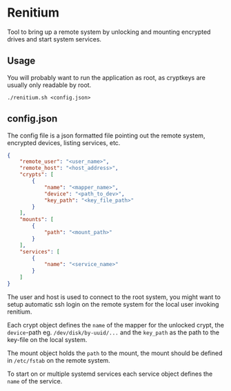 # Renitium

Tool to bring up a remote system by unlocking and mounting encrypted drives and start system services.

## Usage

You will probably want to run the application as root, as cryptkeys are usually only readable by root.

```
./renitium.sh <config.json>
```

## config.json

The config file is a json formatted file pointing out the remote system, encrypted devices, listing services, etc.

```json
{
    "remote_user": "<user_name>",
    "remote_host": "<host_address>",
    "crypts": [
        {
            "name": "<mapper_name>",
            "device": "<path_to_dev>",
            "key_path": "<key_file_path>"
        }
    ],
    "mounts": [
        {
            "path": "<mount_path>"
        }
    ],
    "services": [
        {
            "name": "<service_name>"
        }
    ]
}
```

The user and host is used to connect to the root system, you might want to setup automatic ssh login on the remote system for the local user invoking renitium.

Each crypt object defines the `name` of the mapper for the unlocked crypt, the `device`-path eg. `/dev/disk/by-uuid/...` and the `key_path` as the path to the key-file on the local system.

The mount object holds the `path` to the mount, the mount should be defined in `/etc/fstab` on the remote system.

To start on or multiple systemd services each service object defines the `name` of the service.

